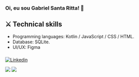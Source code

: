 ### Oi, eu sou Gabriel Santa Ritta! 👋

## ⚔️ Technical skills
- Programming languages: Kotlin / JavaScript / CSS / HTML.
- Database: SQLite. 
- UI/UX: Figma
###


      
[![Linkedin](https://img.shields.io/badge/LinkedIn-blue?style=for-the-badge&logo=Linkedin)](https://www.linkedin.com/in/gabriel-santa-ritta-772203198/)      
<p align = "left">
  <img  src = "https://github-readme-stats.vercel.app/api?username=gabrielfst30&show_icons=true&theme=radical&line_height=27">
  <img src = "https://github-readme-stats.vercel.app/api/top-langs/?username=gabrielfst30&theme=radical&line_height=27">
</p>


 
 
